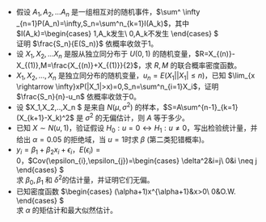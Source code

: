 -  假设 $A_1,A_2,...A_n$ 是一组相互对的随机事件，$\sum^ \infty _{n=1}P(A_n)=\infty,S_n=\sum^n_{k=1}I(A_k)$，其中 $I(A_k)=\begin{cases}
1,A_k发生\\
0,A_k不发生
\end{cases}
$<br />证明 $\frac{S_n}{E(S_n)}$ 依概率收敛于1。 
-  设 $X_1,X_2,...X_n$ 是服从独立同分布于 $U(0,1)$ 的随机变量，$R=X_{(n)}-X_{(1)},M=\frac{X_{(n)}+X_{(1)}}{2}$，求 $R,M$ 的联合概率密度函数。 
-  $X_1,X_2,...,X_n$ 是独立同分布的随机变量，$u_n=E(X_1||X_1|≤n)$，已知 $\lim_{x \rightarrow  \infty}xP(|X_1|>x)=0,S_n=\sum^n_{i=1}X_i$，证明 $\frac{S_n}{n}-u_n$ 依概率收敛于0。 
-  设 $X_1,X_2,..,X_n $ 是来自 $N(\mu,\sigma^2)$ 的样本，$S=A\sum^{n-1}_{k=1}(X_{k+1}-X_k)^2$ 是 $\sigma^2$ 的无偏估计，则 $A$ 等于多少。 
-  已知 $X \sim N(u,1)$，验证假设 $H_0:u=0\leftrightarrow H_1:u \neq0$，写出检验统计量，并给出 $\alpha=0.05$ 的拒绝域，当 $u=1$时求 $\beta$ (第二类犯错概率)。 
-  $y_i=\beta_1+\beta_2x_i+\epsilon_i，E(\epsilon_i)=0$，$Cov(\epsilon_{i},\epsilon_{j})=\begin{cases}
\delta^2&i=j\\
0&i \neq j
\end{cases}
$<br />求 $\beta_0,\beta_1$ 和 $\delta^2$的估计量，并证明它们无偏。 
-  已知密度函数 $\begin{cases}
(\alpha+1)x^{\alpha+1}&x>0\\
0&O.W.
\end{cases}
$<br />求 $\alpha$ 的矩估计和最大似然估计。 
